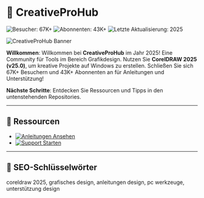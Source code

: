 # 🎨 CreativeProHub

![Besucher: 67K+](https://img.shields.io/badge/Besucher-67K+-ff9f43) ![Abonnenten: 43K+](https://img.shields.io/badge/Abonnenten-43K+-6ab04c) ![Letzte Aktualisierung: 2025](https://img.shields.io/badge/Letzte_Aktualisierung-2025-3498db)

![CreativeProHub Banner](https://downloaddevtools.com/FileManagerContent/Files/4/prodescription/3734-1.png)

**Willkommen**: Willkommen bei **CreativeProHub** im Jahr 2025! Eine Community für Tools im Bereich Grafikdesign. Nutzen Sie **CorelDRAW 2025 (v25.0)**, um kreative Projekte auf Windows zu erstellen. Schließen Sie sich 67K+ Besuchern und 43K+ Abonnenten an für Anleitungen und Unterstützung!

**Nächste Schritte**: Entdecken Sie Ressourcen und Tipps in den untenstehenden Repositories.

---

## 📖 Ressourcen

- [![Anleitungen Ansehen](https://img.shields.io/badge/Anleitungen_Ansehen-JETZT-00cc00?style=rounded&labelColor=1a1a1a)](https://github.com/CreativeProHub/CorelDRAW-Art-2025)
- [![Support Starten](https://img.shields.io/badge/Support_Starten-JETZT-00cc00?style=rounded&labelColor=1a1a1a)](https://github.com/CreativeProHub/CorelDRAW-Art-2025)

---

## 🔎 SEO-Schlüsselwörter

coreldraw 2025, grafisches design, anleitungen design, pc werkzeuge, unterstützung design
